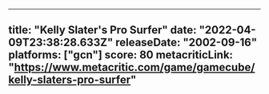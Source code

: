 
---
title: "Kelly Slater's Pro Surfer"
date: "2022-04-09T23:38:28.633Z"
releaseDate: "2002-09-16"
platforms: ["gcn"]
score: 80
metacriticLink: "https://www.metacritic.com/game/gamecube/kelly-slaters-pro-surfer"
---
